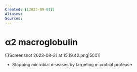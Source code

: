 ```yaml
---
Created: [[2023-09-01]]
Aliases: 
Sources: 
---
```

# α2 macroglobulin
![[Screenshot 2023-08-31 at 15.19.42.png|500]]
- Stopping microbial diseases by targeting microbial protease
